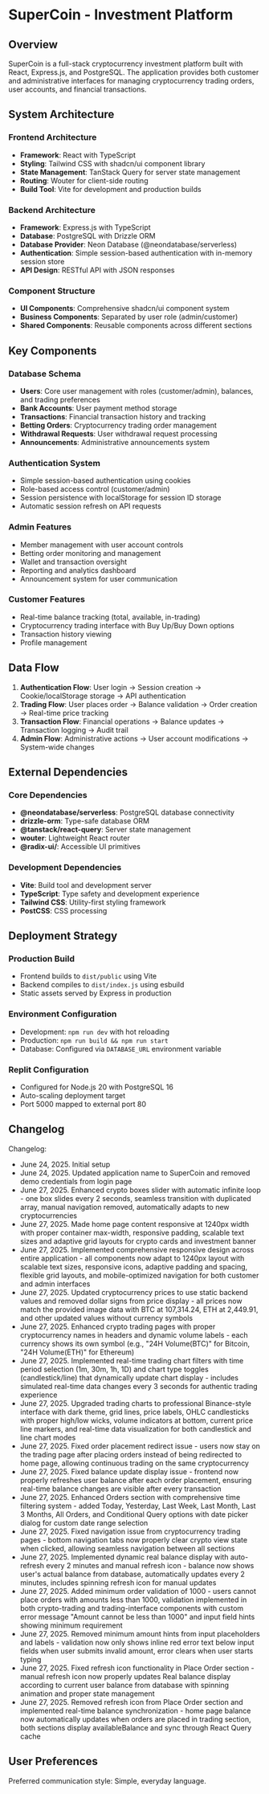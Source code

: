 # SuperCoin - Investment Platform

## Overview

SuperCoin is a full-stack cryptocurrency investment platform built with React, Express.js, and PostgreSQL. The application provides both customer and administrative interfaces for managing cryptocurrency trading orders, user accounts, and financial transactions.

## System Architecture

### Frontend Architecture
- **Framework**: React with TypeScript
- **Styling**: Tailwind CSS with shadcn/ui component library
- **State Management**: TanStack Query for server state management
- **Routing**: Wouter for client-side routing
- **Build Tool**: Vite for development and production builds

### Backend Architecture
- **Framework**: Express.js with TypeScript
- **Database**: PostgreSQL with Drizzle ORM
- **Database Provider**: Neon Database (@neondatabase/serverless)
- **Authentication**: Simple session-based authentication with in-memory session store
- **API Design**: RESTful API with JSON responses

### Component Structure
- **UI Components**: Comprehensive shadcn/ui component system
- **Business Components**: Separated by user role (admin/customer)
- **Shared Components**: Reusable components across different sections

## Key Components

### Database Schema
- **Users**: Core user management with roles (customer/admin), balances, and trading preferences
- **Bank Accounts**: User payment method storage
- **Transactions**: Financial transaction history and tracking
- **Betting Orders**: Cryptocurrency trading order management
- **Withdrawal Requests**: User withdrawal request processing
- **Announcements**: Administrative announcements system

### Authentication System
- Simple session-based authentication using cookies
- Role-based access control (customer/admin)
- Session persistence with localStorage for session ID storage
- Automatic session refresh on API requests

### Admin Features
- Member management with user account controls
- Betting order monitoring and management
- Wallet and transaction oversight
- Reporting and analytics dashboard
- Announcement system for user communication

### Customer Features
- Real-time balance tracking (total, available, in-trading)
- Cryptocurrency trading interface with Buy Up/Buy Down options
- Transaction history viewing
- Profile management

## Data Flow

1. **Authentication Flow**: User login → Session creation → Cookie/localStorage storage → API authentication
2. **Trading Flow**: User places order → Balance validation → Order creation → Real-time price tracking
3. **Transaction Flow**: Financial operations → Balance updates → Transaction logging → Audit trail
4. **Admin Flow**: Administrative actions → User account modifications → System-wide changes

## External Dependencies

### Core Dependencies
- **@neondatabase/serverless**: PostgreSQL database connectivity
- **drizzle-orm**: Type-safe database ORM
- **@tanstack/react-query**: Server state management
- **wouter**: Lightweight React router
- **@radix-ui/**: Accessible UI primitives

### Development Dependencies
- **Vite**: Build tool and development server
- **TypeScript**: Type safety and development experience
- **Tailwind CSS**: Utility-first styling framework
- **PostCSS**: CSS processing

## Deployment Strategy

### Production Build
- Frontend builds to `dist/public` using Vite
- Backend compiles to `dist/index.js` using esbuild
- Static assets served by Express in production

### Environment Configuration
- Development: `npm run dev` with hot reloading
- Production: `npm run build && npm run start`
- Database: Configured via `DATABASE_URL` environment variable

### Replit Configuration
- Configured for Node.js 20 with PostgreSQL 16
- Auto-scaling deployment target
- Port 5000 mapped to external port 80

## Changelog

Changelog:
- June 24, 2025. Initial setup
- June 24, 2025. Updated application name to SuperCoin and removed demo credentials from login page
- June 27, 2025. Enhanced crypto boxes slider with automatic infinite loop - one box slides every 2 seconds, seamless transition with duplicated array, manual navigation removed, automatically adapts to new cryptocurrencies
- June 27, 2025. Made home page content responsive at 1240px width with proper container max-width, responsive padding, scalable text sizes and adaptive grid layouts for crypto cards and investment banner
- June 27, 2025. Implemented comprehensive responsive design across entire application - all components now adapt to 1240px layout with scalable text sizes, responsive icons, adaptive padding and spacing, flexible grid layouts, and mobile-optimized navigation for both customer and admin interfaces
- June 27, 2025. Updated cryptocurrency prices to use static backend values and removed dollar signs from price display - all prices now match the provided image data with BTC at 107,314.24, ETH at 2,449.91, and other updated values without currency symbols
- June 27, 2025. Enhanced crypto trading pages with proper cryptocurrency names in headers and dynamic volume labels - each currency shows its own symbol (e.g., "24H Volume(BTC)" for Bitcoin, "24H Volume(ETH)" for Ethereum)
- June 27, 2025. Implemented real-time trading chart filters with time period selection (1m, 30m, 1h, 1D) and chart type toggles (candlestick/line) that dynamically update chart display - includes simulated real-time data changes every 3 seconds for authentic trading experience
- June 27, 2025. Upgraded trading charts to professional Binance-style interface with dark theme, grid lines, price labels, OHLC candlesticks with proper high/low wicks, volume indicators at bottom, current price line markers, and real-time data visualization for both candlestick and line chart modes
- June 27, 2025. Fixed order placement redirect issue - users now stay on the trading page after placing orders instead of being redirected to home page, allowing continuous trading on the same cryptocurrency
- June 27, 2025. Fixed balance update display issue - frontend now properly refreshes user balance after each order placement, ensuring real-time balance changes are visible after every transaction
- June 27, 2025. Enhanced Orders section with comprehensive time filtering system - added Today, Yesterday, Last Week, Last Month, Last 3 Months, All Orders, and Conditional Query options with date picker dialog for custom date range selection
- June 27, 2025. Fixed navigation issue from cryptocurrency trading pages - bottom navigation tabs now properly clear crypto view state when clicked, allowing seamless navigation between all sections
- June 27, 2025. Implemented dynamic real balance display with auto-refresh every 2 minutes and manual refresh icon - balance now shows user's actual balance from database, automatically updates every 2 minutes, includes spinning refresh icon for manual updates
- June 27, 2025. Added minimum order validation of 1000 - users cannot place orders with amounts less than 1000, validation implemented in both crypto-trading and trading-interface components with custom error message "Amount cannot be less than 1000" and input field hints showing minimum requirement
- June 27, 2025. Removed minimum amount hints from input placeholders and labels - validation now only shows inline red error text below input fields when user submits invalid amount, error clears when user starts typing
- June 27, 2025. Fixed refresh icon functionality in Place Order section - manual refresh icon now properly updates Real balance display according to current user balance from database with spinning animation and proper state management
- June 27, 2025. Removed refresh icon from Place Order section and implemented real-time balance synchronization - home page balance now automatically updates when orders are placed in trading section, both sections display availableBalance and sync through React Query cache

## User Preferences

Preferred communication style: Simple, everyday language.